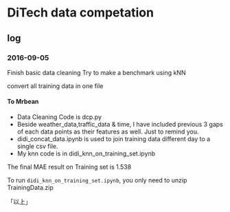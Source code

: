# DiTech data competation

## log

### 2016-09-05
Finish basic data cleaning
Try to make a benchmark using kNN

convert all training data in one file

#### To Mrbean ####
* Data Cleaning Code is dcp.py
* Beside weather_data,traffic_data & time, I have included previous 3 gaps of each data points as their features as well. Just to remind you.
* didi_concat_data.ipynb is used to join training data different day to a single csv file.
* My knn code is in didi_knn_on_training_set.ipynb

The final MAE result on Training set is 1.538

To run `didi_knn_on_training_set.ipynb`, you only need to unzip TrainingData.zip

「以上」
